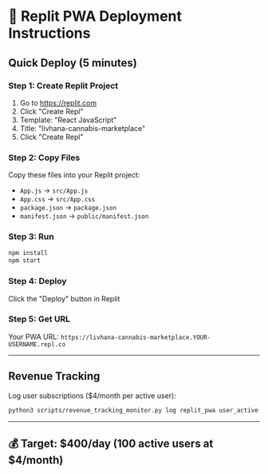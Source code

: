 # 🚀 Replit PWA Deployment Instructions

## Quick Deploy (5 minutes)

### Step 1: Create Replit Project
1. Go to https://replit.com
2. Click "Create Repl"
3. Template: "React JavaScript"
4. Title: "livhana-cannabis-marketplace"
5. Click "Create Repl"

### Step 2: Copy Files
Copy these files into your Replit project:
- `App.js` → `src/App.js`
- `App.css` → `src/App.css`
- `package.json` → `package.json`
- `manifest.json` → `public/manifest.json`

### Step 3: Run
```bash
npm install
npm start
```

### Step 4: Deploy
Click the "Deploy" button in Replit

### Step 5: Get URL
Your PWA URL: `https://livhana-cannabis-marketplace.YOUR-USERNAME.repl.co`

---

## Revenue Tracking

Log user subscriptions ($4/month per active user):
```bash
python3 scripts/revenue_tracking_monitor.py log replit_pwa user_active 4.00
```

---

## 💰 Target: $400/day (100 active users at $4/month)
